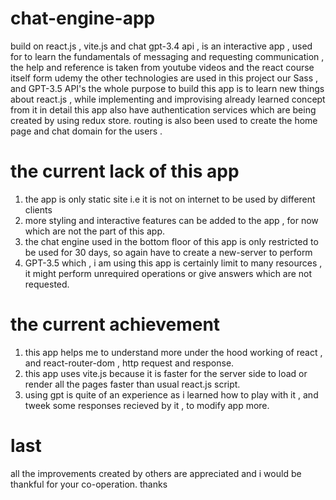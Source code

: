 # chat-engine-app
build on react.js , vite.js and chat gpt-3.4 api , is an interactive app , used for to learn the fundamentals of messaging and requesting communication , the help and reference is taken from youtube videos and the react course itself form udemy 
the other technologies are used in this project our Sass , and GPT-3.5 API's 
the whole purpose to build this app is to learn new things about react.js , while implementing and improvising already learned concept from it 
in detail this app also have authentication services which are being created by using redux store.
routing is also been used to create the home page and chat domain for the users .
# the current lack of this app
  1. the app is only static site i.e it is not on internet to be used by different clients
  2. more styling and interactive features can be added to the app , for now which are not the part of this app.
  3. the chat engine used in the bottom floor of this app is only restricted to be used for 30 days, so again have to create a new-server to perform 
  4. GPT-3.5 which , i am using this app is certainly limit to many resources , it might perform unrequired operations or give answers which are not requested.
# the current achievement 
  1. this app helps me to understand more under the hood working of react , and react-router-dom , http request and response.
  2. this app uses vite.js because it is faster for the server side to load or render all the pages faster than usual react.js script.
  3. using gpt is quite of an experience as i learned how to play with it , and tweek some responses recieved by it , to modify app more.
  
 # last
 all the improvements created by others are appreciated and i would be thankful for your co-operation.
 thanks 
 
